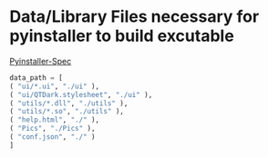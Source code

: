 # Data/Library Files necessary for pyinstaller to build excutable

[Pyinstaller-Spec](http://pyinstaller.readthedocs.io/en/stable/spec-files.html#adding-data-files)

```Python
data_path = [
( "ui/*.ui", "./ui" ),
( "ui/QTDark.stylesheet", "./ui" ),
( "utils/*.dll", "./utils" ),
( "utils/*.so", "./utils" ),
( "help.html", "./" ),
( "Pics", "./Pics" ), 
( "conf.json", "./" )
]
```
